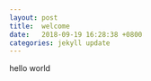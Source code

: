 ```yaml
---
layout: post
title:  welcome
date:   2018-09-19 16:28:38 +0800
categories: jekyll update
---
```

hello world
